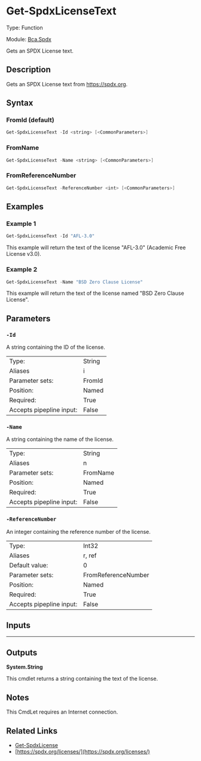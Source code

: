# Get-SpdxLicenseText
Type: Function

Module: [Bca.Spdx](../ReadMe.md)

Gets an SPDX License text.
## Description
Gets an SPDX License text from https://spdx.org.
## Syntax
### FromId (default)
```powershell
Get-SpdxLicenseText -Id <string> [<CommonParameters>]
```
### FromName
```powershell
Get-SpdxLicenseText -Name <string> [<CommonParameters>]
```
### FromReferenceNumber
```powershell
Get-SpdxLicenseText -ReferenceNumber <int> [<CommonParameters>]
```
## Examples
### Example 1
```powershell
Get-SpdxLicenseText -Id "AFL-3.0"
```
This example will return the text of the license "AFL-3.0" (Academic Free License v3.0).
### Example 2
```powershell
Get-SpdxLicenseText -Name "BSD Zero Clause License"
```
This example will return the text of the license named "BSD Zero Clause License".
## Parameters
### `-Id`
A string containing the ID of the license.

| | |
|:-|:-|
|Type:|String|
|Aliases|i|
|Parameter sets:|FromId|
|Position:|Named|
|Required:|True|
|Accepts pipepline input:|False|

### `-Name`
A string containing the name of the license.

| | |
|:-|:-|
|Type:|String|
|Aliases|n|
|Parameter sets:|FromName|
|Position:|Named|
|Required:|True|
|Accepts pipepline input:|False|

### `-ReferenceNumber`
An integer containing the reference number of the license.

| | |
|:-|:-|
|Type:|Int32|
|Aliases|r, ref|
|Default value:|0|
|Parameter sets:|FromReferenceNumber|
|Position:|Named|
|Required:|True|
|Accepts pipepline input:|False|

## Inputs
****


## Outputs
**System.String**

This cmdlet returns a string containing the text of the license.
## Notes
This CmdLet requires an Internet connection.
## Related Links
- [Get-SpdxLicense](Get-SpdxLicense.md)
- [https://spdx.org/licenses/](https://spdx.org/licenses/)

